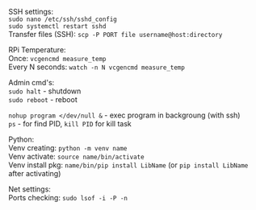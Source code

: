 SSH settings:\
`sudo nano /etc/ssh/sshd_config`\
`sudo systemctl restart sshd`\
Transfer files (SSH): `scp -P PORT file username@host:directory`

RPi Temperature:\
Once: `vcgencmd measure_temp`\
Every N seconds: `watch -n N vcgencmd measure_temp`

Admin cmd's:\
`sudo halt` - shutdown\
`sudo reboot` - reboot

`nohup program </dev/null &` - exec program in backgroung (with ssh)\
`ps` - for find PID, `kill PID` for kill task

Python:\
Venv creating: `python -m venv name`\
Venv activate: `source name/bin/activate`\
Venv install pkg: `name/bin/pip install LibName` (or `pip install LibName` after activating)

Net settings:\
Ports checking: `sudo lsof -i -P -n`
